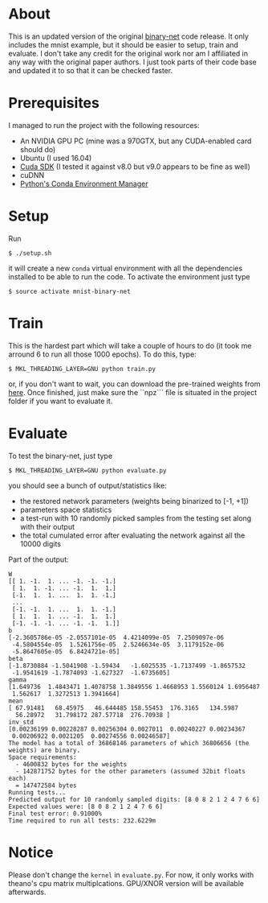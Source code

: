 # About
This is an updated version of the original [binary-net](https://github.com/MatthieuCourbariaux/BinaryNet) code release.
It only includes the mnist example, but it should be easier to setup, train and evaluate. 
I don't take any credit for the original work nor am I affiliated in any way with the original paper authors. I just took
parts of their code base and updated it to so that it can be checked faster.

# Prerequisites
I managed to run the project with the following resources:
* An NVIDIA GPU PC (mine was a 970GTX, but any CUDA-enabled card should do)
* Ubuntu (I used 16.04)
* [Cuda SDK](https://developer.nvidia.com/cuda-downloads) (I tested it against v8.0 but v9.0 appears to be fine as well)
* cuDNN 
* [Python's Conda Environment Manager](https://conda.io/docs/user-guide/install/linux.html#install-linux-silent)

# Setup
Run
```
$ ./setup.sh
```
it will create a new ```conda``` virtual environment with all the dependencies installed to be able to run the code.
To activate the environment just type
```
$ source activate mnist-binary-net
```

# Train
This is the hardest part which will take a couple of hours to do (it took me arround 6 to run all those 1000 epochs). To do
this, type:
```
$ MKL_THREADING_LAYER=GNU python train.py
```
or, if you don't want to wait, you can download the pre-trained weights from [here](https://www.dropbox.com/s/q4djs5glajolnw4/mnist_parameters.npz?dl=0).
Once finished, just make sure the ``npz``` file is situated in the project folder if you want to evaluate it.

# Evaluate
To test the binary-net, just type
```
$ MKL_THREADING_LAYER=GNU python evaluate.py
```
you should see a bunch of output/statistics like:
  *  the restored network parameters (weights being binarized to [-1, +1])
  *  parameters space statistics
  *  a test-run with 10 randomly picked samples from the testing set along with their output
  *  the total cumulated error after evaluating the network against all the 10000 digits

Part of the output:
```
W
[[ 1. -1.  1. ... -1. -1. -1.]
 [ 1.  1. -1. ... -1.  1.  1.]
 [-1.  1.  1. ...  1.  1. -1.]
 ...
 [-1. -1.  1. ...  1.  1. -1.]
 [ 1.  1.  1. ... -1.  1.  1.]
 [-1. -1. -1. ... -1. -1.  1.]]
b
[-2.3605786e-05 -2.0557101e-05  4.4214099e-05  7.2509097e-06
 -4.5804554e-05  1.5261756e-05  2.5246634e-05  3.1179152e-06
 -5.8647605e-05  6.8424721e-05]
beta
[-1.8730884 -1.5041908 -1.59434   -1.6025535 -1.7137499 -1.8657532
 -1.9541619 -1.7874093 -1.627327  -1.6735605]
gamma
[1.649736  1.4843471 1.4078758 1.3849556 1.4668953 1.5560124 1.6956487
 1.562617  1.3272513 1.3941664]
mean
[ 67.91481   68.45975   46.644485 158.55453  176.3165   134.5987
  56.28972   31.798172 287.57718  276.70938 ]
inv_std
[0.00236199 0.00228287 0.00256304 0.0027011  0.00240227 0.00234367
 0.00206922 0.0021205  0.00274556 0.00246587]
The model has a total of 36868146 parameters of which 36806656 (the weights) are binary.
Space requirements:
  - 4600832 bytes for the weights
  - 142871752 bytes for the other parameters (assumed 32bit floats each)
  = 147472584 bytes
Running tests...
Predicted output for 10 randomly sampled digits: [8 0 8 2 1 2 4 7 6 6]
Expected values were: [8 0 8 2 1 2 4 7 6 6]
Final test error: 0.91000%
Time required to run all tests: 232.6229m
```

# Notice
Please don't change the ```kernel``` in ```evaluate.py```. For now, it only works with theano's cpu matrix multiplcations.
GPU/XNOR version will be available afterwards.
